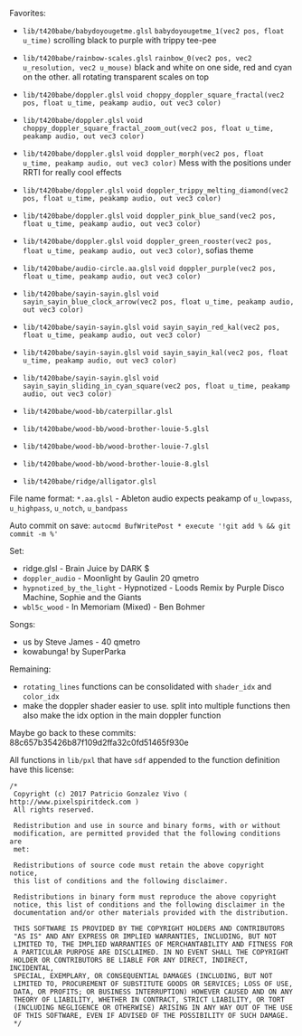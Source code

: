 Favorites:
 - `lib/t420babe/babydoyougetme.glsl` `babydoyougetme_1(vec2 pos, float u_time)`
  scrolling black to purple with trippy tee-pee

 - `lib/t420babe/rainbow-scales.glsl` `rainbow_0(vec2 pos, vec2 u_resolution, vec2 u_mouse)`
  black and white on one side, red and cyan on the other. all rotating
  transparent scales on top

- `lib/t420babe/doppler.glsl` `void choppy_doppler_square_fractal(vec2 pos, float u_time, peakamp audio, out vec3 color)`

- `lib/t420babe/doppler.glsl` `void choppy_doppler_square_fractal_zoom_out(vec2 pos, float u_time, peakamp audio, out vec3 color)`

- `lib/t420babe/doppler.glsl` `void doppler_morph(vec2 pos, float u_time, peakamp audio, out vec3 color)`
Mess with the positions under RRTI for really cool effects

- `lib/t420babe/doppler.glsl` `void doppler_trippy_melting_diamond(vec2 pos, float u_time, peakamp audio, out vec3 color)`

- `lib/t420babe/doppler.glsl` `void doppler_pink_blue_sand(vec2 pos, float u_time, peakamp audio, out vec3 color)`

- `lib/t420babe/doppler.glsl` `void doppler_green_rooster(vec2 pos, float u_time, peakamp audio, out vec3 color)`, sofias theme

- `lib/t420babe/audio-circle.aa.glsl` `void doppler_purple(vec2 pos, float u_time, peakamp audio, out vec3 color)`

- `lib/t420babe/sayin-sayin.glsl` `void sayin_sayin_blue_clock_arrow(vec2 pos, float u_time, peakamp audio, out vec3 color)`

- `lib/t420babe/sayin-sayin.glsl` `void sayin_sayin_red_kal(vec2 pos, float u_time, peakamp audio, out vec3 color)`

- `lib/t420babe/sayin-sayin.glsl` `void sayin_sayin_kal(vec2 pos, float u_time, peakamp audio, out vec3 color)`

- `lib/t420babe/sayin-sayin.glsl` `void sayin_sayin_sliding_in_cyan_square(vec2 pos, float u_time, peakamp audio, out vec3 color)`

- `lib/t420babe/wood-bb/caterpillar.glsl`

- `lib/t420babe/wood-bb/wood-brother-louie-5.glsl`

- `lib/t420babe/wood-bb/wood-brother-louie-7.glsl`

- `lib/t420babe/wood-bb/wood-brother-louie-8.glsl`

- `lib/t420babe/ridge/alligator.glsl`

File name format:
`*.aa.glsl` - Ableton audio expects peakamp of `u_lowpass`, `u_highpass`, `u_notch`, `u_bandpass`

Auto commit on save:
`autocmd BufWritePost * execute '!git add % && git commit -m %'`


Set:
- ridge.glsl - Brain Juice by DARK $
- `doppler_audio` - Moonlight by Gaulin 20 qmetro
- `hypnotized_by_the_light` - Hypnotized - Loods Remix by Purple Disco Machine, Sophie and the Giants
- `wbl5c_wood` - In Memoriam (Mixed) - Ben Bohmer


Songs:
- us by Steve James - 40 qmetro
- kowabunga! by SuperParka


Remaining:
- `rotating_lines` functions can be consolidated with `shader_idx` and `color_idx`
- make the doppler shader easier to use. split into multiple functions then also make the idx option in the main doppler function



Maybe go back to these commits:
88c657b35426b87f109d2ffa32c0fd51465f930e

All functions in `lib/pxl` that have `sdf` appended to the function definition have this license:
```
/*
 Copyright (c) 2017 Patricio Gonzalez Vivo ( http://www.pixelspiritdeck.com )
 All rights reserved.
 
 Redistribution and use in source and binary forms, with or without
 modification, are permitted provided that the following conditions are
 met:
 
 Redistributions of source code must retain the above copyright notice,
 this list of conditions and the following disclaimer.
 
 Redistributions in binary form must reproduce the above copyright
 notice, this list of conditions and the following disclaimer in the
 documentation and/or other materials provided with the distribution.
 
 THIS SOFTWARE IS PROVIDED BY THE COPYRIGHT HOLDERS AND CONTRIBUTORS
 "AS IS" AND ANY EXPRESS OR IMPLIED WARRANTIES, INCLUDING, BUT NOT
 LIMITED TO, THE IMPLIED WARRANTIES OF MERCHANTABILITY AND FITNESS FOR
 A PARTICULAR PURPOSE ARE DISCLAIMED. IN NO EVENT SHALL THE COPYRIGHT
 HOLDER OR CONTRIBUTORS BE LIABLE FOR ANY DIRECT, INDIRECT, INCIDENTAL,
 SPECIAL, EXEMPLARY, OR CONSEQUENTIAL DAMAGES (INCLUDING, BUT NOT
 LIMITED TO, PROCUREMENT OF SUBSTITUTE GOODS OR SERVICES; LOSS OF USE,
 DATA, OR PROFITS; OR BUSINESS INTERRUPTION) HOWEVER CAUSED AND ON ANY
 THEORY OF LIABILITY, WHETHER IN CONTRACT, STRICT LIABILITY, OR TORT
 (INCLUDING NEGLIGENCE OR OTHERWISE) ARISING IN ANY WAY OUT OF THE USE
 OF THIS SOFTWARE, EVEN IF ADVISED OF THE POSSIBILITY OF SUCH DAMAGE.
 */
```
